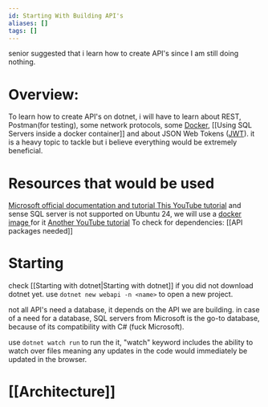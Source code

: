 ```yaml
---
id: Starting With Building API's
aliases: []
tags: []
---
```



 senior suggested that i learn how to create API's since I am still doing nothing.
# Overview:
To learn how to create API's on dotnet, i will have to learn about REST, Postman(for testing), some network protocols, some [Docker](Docker/Starting|Starting), [[Using SQL Servers inside a docker container]] and about JSON Web Tokens ([JWT](https://jwt.io/introduction)). it is a heavy topic to tackle but i believe everything would be extremely beneficial.

# Resources that would be used
[Microsoft official documentation and tutorial ](https://dotnet.microsoft.com/en-us/apps/aspnet/apis)
[This YouTube tutorial](https://www.youtube.com/playlist?list=PL82C6-O4XrHfrGOCPmKmwTO7M0avXyQKc)
and sense SQL server is not supported on Ubuntu 24, we will use a [docker image ](https://learn.microsoft.com/en-us/sql/linux/quickstart-install-connect-docker?view=sql-server-ver16&tabs=cli&pivots=cs1-bash)for it
[Another YouTube tutorial](https://www.youtube.com/watch?v=AhAxLiGC7Pc)
To check for dependencies: [[API packages needed]]

# Starting

check [[Starting with dotnet|Starting with dotnet]] if you did not download dotnet yet. 
use `dotnet new webapi -n <name>` to open a new project.

not all API's need a database, it depends on the API we are building. in case of a need for a database, SQL servers from Microsoft is the go-to database, because of its compatibility with C# (fuck Microsoft).

use `dotnet watch run` to run the it, "watch" keyword includes the ability to watch over files meaning any updates in the code would immediately be updated in the browser.

# [[Architecture]] 

